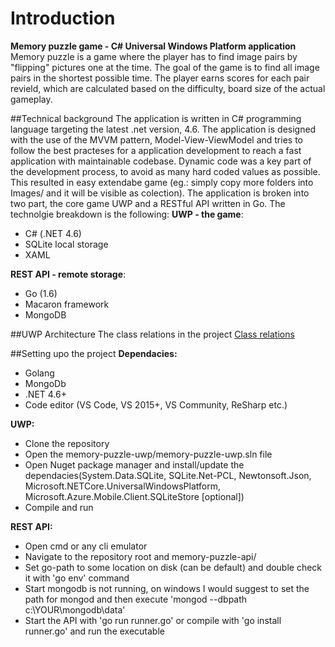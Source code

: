 # Introduction
**Memory puzzle game - C# Universal Windows Platform application**
Memory puzzle is a game where the player has to find image pairs by "flipping" pictures one at the time. The goal of the game is to find all image pairs in the shortest possible time. The player earns scores for each pair revield, which are calculated based on the difficulty, board size of the actual gameplay.

##Technical background
The application is written in C# programming language targeting the latest .net version, 4.6. The application is designed with the use of the MVVM pattern, Model-View-ViewModel and tries to follow the best practeses for a application development to reach a fast application with maintainable codebase. Dynamic code was a key part of the development process, to avoid as many hard coded values as possible. This resulted in easy extendabe game (eg.: simply copy more folders into Images/ and it will be visible as colection).
The application is broken into two part, the core game UWP and a RESTful API written in Go. The technolgie breakdown is the following:
**UWP - the game**:
- C# (.NET 4.6)
- SQLite local storage
- XAML

**REST API - remote storage**:
- Go (1.6)
- Macaron framework
- MongoDB

##UWP Architecture
The class relations in the project
[Class relations](https://raw.githubusercontent.com/pete314/memory-puzzle-uwp/master/docs/img/memory_puzzle_class__relations.PNG?token=AIYB_GW-GssaUb-R7Fh3lKMPMrWg4EhGks5YTBuQwA%3D%3D)


##Setting upo the project
**Dependacies:**
- Golang
- MongoDb
- .NET 4.6+
- Code editor (VS Code, VS 2015+, VS Community, ReSharp etc.)

**UWP:**
- Clone the repository
- Open the memory-puzzle-uwp/memory-puzzle-uwp.sln file
- Open Nuget package manager and install/update the dependacies(System.Data.SQLite, SQLite.Net-PCL, Newtonsoft.Json, Microsoft.NETCore.UniversalWindowsPlatform, Microsoft.Azure.Mobile.Client.SQLiteStore [optional])
- Compile and run

**REST API:**
- Open cmd or any cli emulator
- Navigate to the repository root and memory-puzzle-api/
- Set go-path to some location on disk (can be default) and double check it with 'go env' command
- Start mongodb is not running, on windows I would suggest to set the path for mongod and then execute 'mongod --dbpath c:\YOUR\mongodb\data'
- Start the API with 'go run runner.go' or compile with 'go install runner.go' and run the executable


